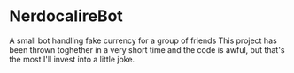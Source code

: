 # NerdocalireBot
A small bot handling fake currency for a group of friends
This project has been thrown toghether in a very short time and the code is awful, but that's the most I'll invest into a little joke.
